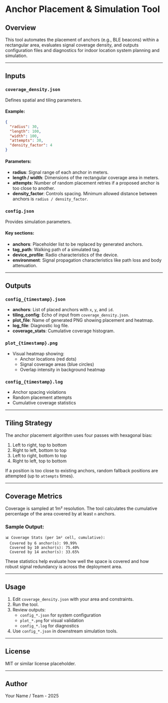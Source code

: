 # Anchor Placement & Simulation Tool

## Overview
This tool automates the placement of anchors (e.g., BLE beacons) within a rectangular area, evaluates signal coverage density, and outputs configuration files and diagnostics for indoor location system planning and simulation.

---

## Inputs

### `coverage_density.json`
Defines spatial and tiling parameters.

#### Example:
```json
{
  "radius": 30,
  "length": 100,
  "width": 100,
  "attempts": 30,
  "density_factor": 4
}
```

#### Parameters:
- **radius**: Signal range of each anchor in meters.
- **length / width**: Dimensions of the rectangular coverage area in meters.
- **attempts**: Number of random placement retries if a proposed anchor is too close to another.
- **density_factor**: Controls spacing. Minimum allowed distance between anchors is `radius / density_factor`.

### `config.json`
Provides simulation parameters.

#### Key sections:
- **anchors**: Placeholder list to be replaced by generated anchors.
- **tag_path**: Walking path of a simulated tag.
- **device_profile**: Radio characteristics of the device.
- **environment**: Signal propagation characteristics like path loss and body attenuation.

---

## Outputs

### `config_{timestamp}.json`
- **anchors**: List of placed anchors with `x`, `y`, and `id`.
- **tiling_config**: Echo of input from `coverage_density.json`.
- **plot_file**: Name of generated PNG showing placement and heatmap.
- **log_file**: Diagnostic log file.
- **coverage_stats**: Cumulative coverage histogram.

### `plot_{timestamp}.png`
- Visual heatmap showing:
  - Anchor locations (red dots)
  - Signal coverage areas (blue circles)
  - Overlap intensity in background heatmap

### `config_{timestamp}.log`
- Anchor spacing violations
- Random placement attempts
- Cumulative coverage statistics

---

## Tiling Strategy
The anchor placement algorithm uses four passes with hexagonal bias:
1. Left to right, top to bottom
2. Right to left, bottom to top
3. Left to right, bottom to top
4. Right to left, top to bottom

If a position is too close to existing anchors, random fallback positions are attempted (up to `attempts` times).

---

## Coverage Metrics
Coverage is sampled at 1m² resolution. The tool calculates the cumulative percentage of the area covered by at least `n` anchors.

### Sample Output:
```
📊 Coverage Stats (per 1m² cell, cumulative):
  Covered by 6 anchor(s): 99.99%
  Covered by 10 anchor(s): 75.40%
  Covered by 14 anchor(s): 33.65%
```

These statistics help evaluate how well the space is covered and how robust signal redundancy is across the deployment area.

---

## Usage
1. Edit `coverage_density.json` with your area and constraints.
2. Run the tool.
3. Review outputs:
   - `config_*.json` for system configuration
   - `plot_*.png` for visual validation
   - `config_*.log` for diagnostics
4. Use `config_*.json` in downstream simulation tools.

---

## License
MIT or similar license placeholder.

---

## Author
Your Name / Team - 2025

